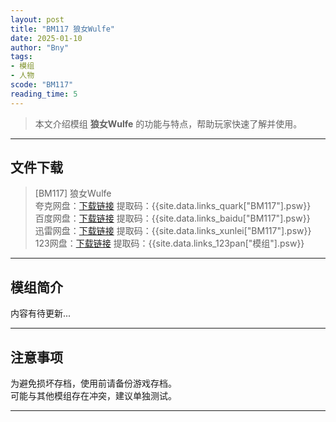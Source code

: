 ```yaml
---
layout: post
title: "BM117 狼女Wulfe"
date: 2025-01-10
author: "Bny"
tags: 
- 模组
- 人物
scode: "BM117"
reading_time: 5
---
```


> 本文介绍模组 **狼女Wulfe** 的功能与特点，帮助玩家快速了解并使用。

---

## 文件下载

> [BM117] 狼女Wulfe  
夸克网盘：[下载链接]({{site.data.links_quark["BM117"].url}}) 提取码：{{site.data.links_quark["BM117"].psw}}  
百度网盘：[下载链接]({{site.data.links_baidu["BM117"].url}}) 提取码：{{site.data.links_baidu["BM117"].psw}}  
迅雷网盘：[下载链接]({{site.data.links_xunlei["BM117"].url}}) 提取码：{{site.data.links_xunlei["BM117"].psw}}  
123网盘：[下载链接]({{site.data.links_123pan["模组"].url}}) 提取码：{{site.data.links_123pan["模组"].psw}}  

---

## 模组简介

>  
内容有待更新...  

---

## 注意事项

>  
为避免损坏存档，使用前请备份游戏存档。  
可能与其他模组存在冲突，建议单独测试。  

---

